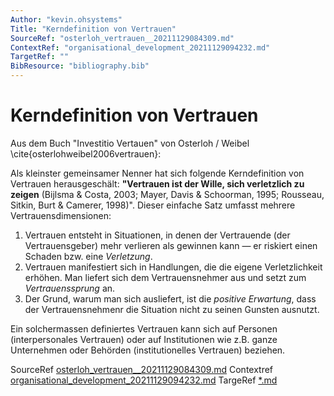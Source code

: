```yaml
---
Author: "kevin.ohsystems"
Title: "Kerndefinition von Vertrauen"
SourceRef: "osterloh_vertrauen__20211129084309.md" 
ContextRef: "organisational_development_20211129094232.md"
TargetRef: ""
BibResource: "bibliography.bib"
---
```


# Kerndefinition von Vertrauen

Aus dem Buch "Investitio Vertauen" von Osterloh / Weibel \cite{osterlohweibel2006vertrauen}: 

Als kleinster gemeinsamer Nenner hat sich folgende Kerndefinition von Vertrauen herausgeschält: **"Vertrauen ist der Wille, sich verletzlich zu zeigen** (Bijlsma & Costa, 2003; Mayer, Davis & Schoorman, 1995; Rousseau, Sitkin, Burt & Camerer, 1998)". Dieser einfache Satz umfasst mehrere Vertrauensdimensionen:
1. Vertrauen entsteht in Situationen, in denen der Vertrauende (der Vertrauensgeber) mehr verlieren als gewinnen kann — er riskiert einen Schaden bzw. eine _Verletzung_.
2. Vertrauen manifestiert sich in Handlungen, die die eigene Verletzlichkeit erhöhen. Man liefert sich dem Vertrauensnehmer aus und setzt zum _Vertrauenssprung_ an.
3. Der Grund, warum man sich ausliefert, ist die _positive Erwartung_, dass der Vertrauensnehmenr die Situation nicht zu seinen Gunsten ausnutzt.

Ein solchermassen definiertes Vertrauen kann sich auf Personen (interpersonales Vertrauen) oder auf Institutionen wie z.B. ganze Unternehmen oder Behörden (institutionelles Vertrauen) beziehen.

SourceRef [osterloh_vertrauen__20211129084309.md](osterloh_vertrauen__20211129084309.md)
Contextref [organisational_development_20211129094232.md](organisational_development_20211129094232.md)
TargeRef [*.md](*.md)
